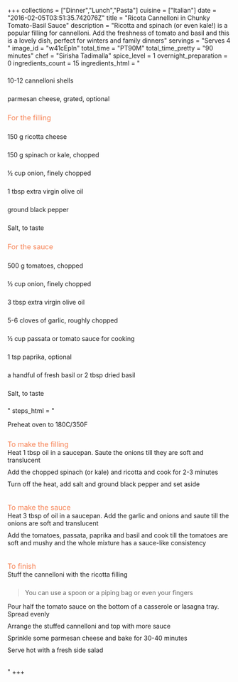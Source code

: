 +++
collections = ["Dinner","Lunch","Pasta"]
cuisine = ["Italian"]
date = "2016-02-05T03:51:35.742076Z"
title = "Ricota Cannelloni in Chunky Tomato-Basil Sauce"
description = "Ricotta and spinach (or even kale!) is a popular filling for cannelloni. Add the freshness of tomato and basil and this is a lovely dish, perfect for winters and family dinners"
servings = "Serves 4 "
image_id = "w41cEpIn"
total_time = "PT90M"
total_time_pretty = "90 minutes"
chef = "Sirisha Tadimalla"
spice_level = 1
overnight_preparation = 0
ingredients_count = 15
ingredients_html = "<ul style='padding-left: 0; list-style: none;'><li itemprop='recipeIngredient' style='margin: 8px 0px;padding: 8px 0px;'>10-12 cannelloni shells</li><li itemprop='recipeIngredient' style='margin: 8px 0px;padding: 8px 0px;'>parmesan cheese, grated, optional</li><li style='margin: 8px 0px;padding: 8px 0px;'><span style='font-size: medium; color: #f78153;'>For the filling</span></li><li itemprop='recipeIngredient' style='margin: 8px 0px;padding: 8px 0px;'>150 g ricotta cheese</li><li itemprop='recipeIngredient' style='margin: 8px 0px;padding: 8px 0px;'>150 g spinach or kale, chopped</li><li itemprop='recipeIngredient' style='margin: 8px 0px;padding: 8px 0px;'>½ cup onion, finely chopped</li><li itemprop='recipeIngredient' style='margin: 8px 0px;padding: 8px 0px;'>1 tbsp extra virgin olive oil</li><li itemprop='recipeIngredient' style='margin: 8px 0px;padding: 8px 0px;'>ground black pepper</li><li itemprop='recipeIngredient' style='margin: 8px 0px;padding: 8px 0px;'>Salt, to taste</li><li style='margin: 8px 0px;padding: 8px 0px;'><span style='font-size: medium; color: #f78153;'>For the sauce</span></li><li itemprop='recipeIngredient' style='margin: 8px 0px;padding: 8px 0px;'>500 g tomatoes, chopped</li><li itemprop='recipeIngredient' style='margin: 8px 0px;padding: 8px 0px;'>½ cup onion, finely chopped</li><li itemprop='recipeIngredient' style='margin: 8px 0px;padding: 8px 0px;'>3 tbsp extra virgin olive oil</li><li itemprop='recipeIngredient' style='margin: 8px 0px;padding: 8px 0px;'>5-6 cloves of garlic, roughly chopped</li><li itemprop='recipeIngredient' style='margin: 8px 0px;padding: 8px 0px;'>½ cup passata or tomato sauce for cooking</li><li itemprop='recipeIngredient' style='margin: 8px 0px;padding: 8px 0px;'>1 tsp paprika, optional</li><li itemprop='recipeIngredient' style='margin: 8px 0px;padding: 8px 0px;'>a handful of fresh basil or 2 tbsp dried basil</li><li itemprop='recipeIngredient' style='margin: 8px 0px;padding: 8px 0px;'>Salt, to taste</li></ul>"
steps_html = "<ol style='list-style: none inside; padding-left: 0px;'><li style='padding-bottom: 10px;'><i class='step-track-icon fa fa-square-o'></i><span class='step-text' itemprop='recipeInstructions'>Preheat oven to 180C/350F </span></li><li style='list-style: none; margin: 8px 0px;padding: 8px 0px;'><span style='font-size: medium; color: #f78153;'>To make the filling</span><ol style='list-style: none inside; padding-left: 0px;'><li style='padding-bottom: 10px;'><i class='step-track-icon fa fa-square-o'></i><span class='step-text' itemprop='recipeInstructions'>Heat 1 tbsp oil in a saucepan. Saute the onions till they are soft and translucent</span></li><li style='padding-bottom: 10px;'><i class='step-track-icon fa fa-square-o'></i><span class='step-text' itemprop='recipeInstructions'>Add the chopped spinach (or kale) and ricotta and cook for 2-3 minutes</span></li><li style='padding-bottom: 10px;'><i class='step-track-icon fa fa-square-o'></i><span class='step-text' itemprop='recipeInstructions'>Turn off the heat, add salt and ground black pepper and set aside</span></li></ol></li><li style='list-style: none; margin: 8px 0px;padding: 8px 0px;'><span style='font-size: medium; color: #f78153;'>To make the sauce</span><ol style='list-style: none inside; padding-left: 0px;'><li style='padding-bottom: 10px;'><i class='step-track-icon fa fa-square-o'></i><span class='step-text' itemprop='recipeInstructions'>Heat 3 tbsp of oil in a saucepan. Add the garlic and onions and saute till the onions are soft and translucent</span></li><li style='padding-bottom: 10px;'><i class='step-track-icon fa fa-square-o'></i><span class='step-text' itemprop='recipeInstructions'>Add the tomatoes, passata, paprika and basil and cook till the tomatoes are soft and mushy and the whole mixture has a sauce-like consistency</span></li></ol></li><li style='list-style: none; margin: 8px 0px;padding: 8px 0px;'><span style='font-size: medium; color: #f78153;'>To finish</span><ol style='list-style: none inside; padding-left: 0px;'><li style='padding-bottom: 10px;'><i class='step-track-icon fa fa-square-o'></i><span class='step-text' itemprop='recipeInstructions'>Stuff the cannelloni with the ricotta filling</span></li><blockquote>You can use a spoon or a piping bag or even your fingers</blockquote><li style='padding-bottom: 10px;'><i class='step-track-icon fa fa-square-o'></i><span class='step-text' itemprop='recipeInstructions'>Pour half the tomato sauce on the bottom of a casserole or lasagna tray. Spread evenly</span></li><li style='padding-bottom: 10px;'><i class='step-track-icon fa fa-square-o'></i><span class='step-text' itemprop='recipeInstructions'>Arrange the stuffed cannelloni and top with more sauce</span></li><li style='padding-bottom: 10px;'><i class='step-track-icon fa fa-square-o'></i><span class='step-text' itemprop='recipeInstructions'>Sprinkle some parmesan cheese and bake for 30-40 minutes</span></li><li style='padding-bottom: 10px;'><i class='step-track-icon fa fa-square-o'></i><span class='step-text' itemprop='recipeInstructions'>Serve hot with a fresh side salad</span></li></ol></li></ol>"
+++
